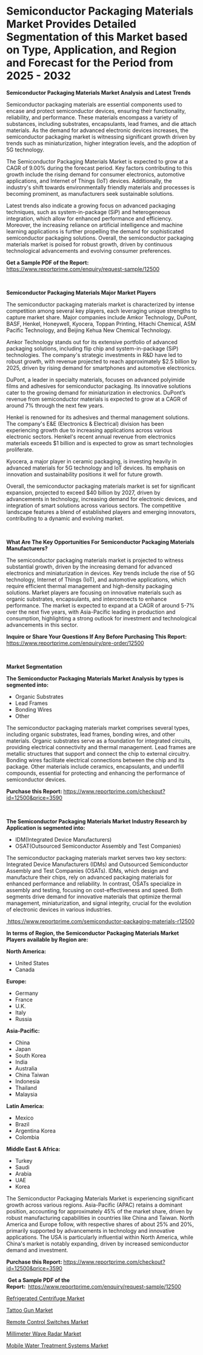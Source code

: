 <p><h1>Semiconductor Packaging Materials Market Provides Detailed Segmentation of this Market based on Type, Application, and Region and Forecast for the Period from 2025 - 2032</h1></p><p><strong>Semiconductor Packaging Materials Market Analysis and Latest Trends</strong></p>
<p><p>Semiconductor packaging materials are essential components used to encase and protect semiconductor devices, ensuring their functionality, reliability, and performance. These materials encompass a variety of substances, including substrates, encapsulants, lead frames, and die attach materials. As the demand for advanced electronic devices increases, the semiconductor packaging market is witnessing significant growth driven by trends such as miniaturization, higher integration levels, and the adoption of 5G technology.</p><p>The Semiconductor Packaging Materials Market is expected to grow at a CAGR of 9.00% during the forecast period. Key factors contributing to this growth include the rising demand for consumer electronics, automotive applications, and Internet of Things (IoT) devices. Additionally, the industry's shift towards environmentally friendly materials and processes is becoming prominent, as manufacturers seek sustainable solutions.</p><p>Latest trends also indicate a growing focus on advanced packaging techniques, such as system-in-package (SiP) and heterogeneous integration, which allow for enhanced performance and efficiency. Moreover, the increasing reliance on artificial intelligence and machine learning applications is further propelling the demand for sophisticated semiconductor packaging solutions. Overall, the semiconductor packaging materials market is poised for robust growth, driven by continuous technological advancements and evolving consumer preferences.</p></p>
<p><strong>Get a Sample PDF of the Report:&nbsp;</strong> <a href="https://www.reportprime.com/enquiry/request-sample/12500?utm_campaign=2748&utm_medium=2&utm_source=Github&utm_content=ia&utm_term=18032025&utm_id=semiconductor-packaging-materials">https://www.reportprime.com/enquiry/request-sample/12500</a></p>
<p>&nbsp;</p>
<p><strong>Semiconductor Packaging Materials Major Market Players</strong></p>
<p><p>The semiconductor packaging materials market is characterized by intense competition among several key players, each leveraging unique strengths to capture market share. Major companies include Amkor Technology, DuPont, BASF, Henkel, Honeywell, Kyocera, Toppan Printing, Hitachi Chemical, ASM Pacific Technology, and Beijing Kehua New Chemical Technology.</p><p>Amkor Technology stands out for its extensive portfolio of advanced packaging solutions, including flip chip and system-in-package (SiP) technologies. The company's strategic investments in R&D have led to robust growth, with revenue projected to reach approximately $2.5 billion by 2025, driven by rising demand for smartphones and automotive electronics.</p><p>DuPont, a leader in specialty materials, focuses on advanced polyimide films and adhesives for semiconductor packaging. Its innovative solutions cater to the growing demand for miniaturization in electronics. DuPont’s revenue from semiconductor materials is expected to grow at a CAGR of around 7% through the next few years.</p><p>Henkel is renowned for its adhesives and thermal management solutions. The company's E&E (Electronics & Electrical) division has been experiencing growth due to increasing applications across various electronic sectors. Henkel's recent annual revenue from electronics materials exceeds $1 billion and is expected to grow as smart technologies proliferate.</p><p>Kyocera, a major player in ceramic packaging, is investing heavily in advanced materials for 5G technology and IoT devices. Its emphasis on innovation and sustainability positions it well for future growth.</p><p>Overall, the semiconductor packaging materials market is set for significant expansion, projected to exceed $40 billion by 2027, driven by advancements in technology, increasing demand for electronic devices, and integration of smart solutions across various sectors. The competitive landscape features a blend of established players and emerging innovators, contributing to a dynamic and evolving market.</p></p>
<p>&nbsp;</p>
<p><strong>What Are The Key Opportunities For Semiconductor Packaging Materials Manufacturers?</strong></p>
<p><p>The semiconductor packaging materials market is projected to witness substantial growth, driven by the increasing demand for advanced electronics and miniaturization in devices. Key trends include the rise of 5G technology, Internet of Things (IoT), and automotive applications, which require efficient thermal management and high-density packaging solutions. Market players are focusing on innovative materials such as organic substrates, encapsulants, and interconnects to enhance performance. The market is expected to expand at a CAGR of around 5-7% over the next five years, with Asia-Pacific leading in production and consumption, highlighting a strong outlook for investment and technological advancements in this sector.</p></p>
<p><strong>Inquire or Share Your Questions If Any Before Purchasing This Report:</strong> <a href="https://www.reportprime.com/enquiry/pre-order/12500?utm_campaign=2748&utm_medium=2&utm_source=Github&utm_content=ia&utm_term=18032025&utm_id=semiconductor-packaging-materials">https://www.reportprime.com/enquiry/pre-order/12500</a></p>
<p>&nbsp;</p>
<p><strong>Market Segmentation</strong></p>
<p><strong>The Semiconductor Packaging Materials Market Analysis by types is segmented into:</strong></p>
<p><ul><li>Organic Substrates</li><li>Lead Frames</li><li>Bonding Wires</li><li>Other</li></ul></p>
<p><p>The semiconductor packaging materials market comprises several types, including organic substrates, lead frames, bonding wires, and other materials. Organic substrates serve as a foundation for integrated circuits, providing electrical connectivity and thermal management. Lead frames are metallic structures that support and connect the chip to external circuitry. Bonding wires facilitate electrical connections between the chip and its package. Other materials include ceramics, encapsulants, and underfill compounds, essential for protecting and enhancing the performance of semiconductor devices.</p></p>
<p><strong>Purchase this Report:&nbsp;</strong><a href="https://www.reportprime.com/checkout?id=12500&price=3590&utm_campaign=2748&utm_medium=2&utm_source=Github&utm_content=ia&utm_term=18032025&utm_id=semiconductor-packaging-materials">https://www.reportprime.com/checkout?id=12500&price=3590</a></p>
<p>&nbsp;</p>
<p><strong>The Semiconductor Packaging Materials Market Industry Research by Application is segmented into:</strong></p>
<p><ul><li>IDM(Integrated Device Manufacturers)</li><li>OSAT(Outsourced Semiconductor Assembly and Test Companies)</li></ul></p>
<p><p>The semiconductor packaging materials market serves two key sectors: Integrated Device Manufacturers (IDMs) and Outsourced Semiconductor Assembly and Test Companies (OSATs). IDMs, which design and manufacture their chips, rely on advanced packaging materials for enhanced performance and reliability. In contrast, OSATs specialize in assembly and testing, focusing on cost-effectiveness and speed. Both segments drive demand for innovative materials that optimize thermal management, miniaturization, and signal integrity, crucial for the evolution of electronic devices in various industries.</p></p>
<p><a href="https://www.reportprime.com/semiconductor-packaging-materials-r12500?utm_campaign=2748&utm_medium=2&utm_source=Github&utm_content=ia&utm_term=18032025&utm_id=semiconductor-packaging-materials">&nbsp;https://www.reportprime.com/semiconductor-packaging-materials-r12500</a></p>
<p><strong>In terms of Region, the Semiconductor Packaging Materials Market Players available by Region are:</strong></p>
<p>
    <p> <strong> North America: </strong>
        <ul>
            <li>United States</li>
            <li>Canada</li>
        </ul>
        </p> 
    <p> <strong> Europe: </strong>
        <ul>
            <li>Germany</li>
            <li>France</li>
            <li>U.K.</li>
            <li>Italy</li>
            <li>Russia</li>
        </ul>
        </p> 
    <p> <strong> Asia-Pacific: </strong>
        <ul>
            <li>China</li>
            <li>Japan</li>
            <li>South Korea</li>
            <li>India</li>
            <li>Australia</li>
            <li>China Taiwan</li>
            <li>Indonesia</li>
            <li>Thailand</li>
            <li>Malaysia</li>
        </ul>
        </p> 
    <p> <strong> Latin America: </strong>
        <ul>
            <li>Mexico</li>
            <li>Brazil</li>
            <li>Argentina Korea</li>
            <li>Colombia</li>
        </ul>
        </p> 
    <p> <strong> Middle East & Africa: </strong>
        <ul>
            <li>Turkey</li>
            <li>Saudi</li>
            <li>Arabia</li>
            <li>UAE</li>
            <li>Korea</li>
        </ul>
    </p>
    </p>
<p><p>The Semiconductor Packaging Materials Market is experiencing significant growth across various regions. Asia-Pacific (APAC) retains a dominant position, accounting for approximately 45% of the market share, driven by robust manufacturing capabilities in countries like China and Taiwan. North America and Europe follow, with respective shares of about 25% and 20%, primarily supported by advancements in technology and innovative applications. The USA is particularly influential within North America, while China's market is notably expanding, driven by increased semiconductor demand and investment.</p></p>
<p><strong>Purchase this Report: </strong><a href="https://www.reportprime.com/checkout?id=12500&price=3590&utm_campaign=2748&utm_medium=2&utm_source=Github&utm_content=ia&utm_term=18032025&utm_id=semiconductor-packaging-materials">https://www.reportprime.com/checkout?id=12500&price=3590</a></p>
<p>&nbsp;<strong>Get a Sample PDF of the Report:&nbsp;&nbsp;</strong><a href="https://www.reportprime.com/enquiry/request-sample/12500?utm_campaign=2748&utm_medium=2&utm_source=Github&utm_content=ia&utm_term=18032025&utm_id=semiconductor-packaging-materials">https://www.reportprime.com/enquiry/request-sample/12500</a></p>
<p><strong></strong></p>
<p><p><a href="https://www.linkedin.com/pulse/refrigerated-centrifuge-market-trends-historical-forecast-afz5c?utm_campaign=2748&utm_medium=2&utm_source=Github&utm_content=ia&utm_term=18032025&utm_id=semiconductor-packaging-materials">Refrigerated Centrifuge Market</a></p><p><a href="https://www.linkedin.com/pulse/exploring-tattoo-gun-market-size-share-revenue-anticipated-rrxec?utm_campaign=2748&utm_medium=2&utm_source=Github&utm_content=ia&utm_term=18032025&utm_id=semiconductor-packaging-materials">Tattoo Gun Market</a></p><p><a href="https://www.linkedin.com/pulse/future-remote-control-switches-market-size-trends-industrys-nhsyc?utm_campaign=2748&utm_medium=2&utm_source=Github&utm_content=ia&utm_term=18032025&utm_id=semiconductor-packaging-materials">Remote Control Switches Market</a></p><p><a href="https://github.com/ChiragRp1/Market-Research-Report-List-7/blob/main/millimeter-wave-radar-market.md?utm_campaign=2748&utm_medium=2&utm_source=Github&utm_content=ia&utm_term=18032025&utm_id=semiconductor-packaging-materials">Millimeter Wave Radar Market</a></p><p><a href="https://www.linkedin.com/pulse/global-mobile-water-treatment-systems-market-trends-insights-x7lpc?utm_campaign=2748&utm_medium=2&utm_source=Github&utm_content=ia&utm_term=18032025&utm_id=semiconductor-packaging-materials">Mobile Water Treatment Systems Market</a></p></p>